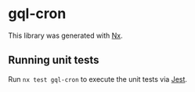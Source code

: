 # gql-cron

This library was generated with [Nx](https://nx.dev).

## Running unit tests

Run `nx test gql-cron` to execute the unit tests via [Jest](https://jestjs.io).
